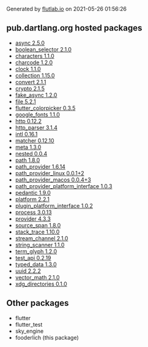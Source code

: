 Generated by [flutlab.io](https://flutlab.io) on 2021-05-26 01:56:26


## pub.dartlang.org hosted packages

 - [async 2.5.0](https://pub.dartlang.org/packages/async/versions/2.5.0)
 - [boolean_selector 2.1.0](https://pub.dartlang.org/packages/boolean_selector/versions/2.1.0)
 - [characters 1.1.0](https://pub.dartlang.org/packages/characters/versions/1.1.0)
 - [charcode 1.2.0](https://pub.dartlang.org/packages/charcode/versions/1.2.0)
 - [clock 1.1.0](https://pub.dartlang.org/packages/clock/versions/1.1.0)
 - [collection 1.15.0](https://pub.dartlang.org/packages/collection/versions/1.15.0)
 - [convert 2.1.1](https://pub.dartlang.org/packages/convert/versions/2.1.1)
 - [crypto 2.1.5](https://pub.dartlang.org/packages/crypto/versions/2.1.5)
 - [fake_async 1.2.0](https://pub.dartlang.org/packages/fake_async/versions/1.2.0)
 - [file 5.2.1](https://pub.dartlang.org/packages/file/versions/5.2.1)
 - [flutter_colorpicker 0.3.5](https://pub.dartlang.org/packages/flutter_colorpicker/versions/0.3.5)
 - [google_fonts 1.1.0](https://pub.dartlang.org/packages/google_fonts/versions/1.1.0)
 - [http 0.12.2](https://pub.dartlang.org/packages/http/versions/0.12.2)
 - [http_parser 3.1.4](https://pub.dartlang.org/packages/http_parser/versions/3.1.4)
 - [intl 0.16.1](https://pub.dartlang.org/packages/intl/versions/0.16.1)
 - [matcher 0.12.10](https://pub.dartlang.org/packages/matcher/versions/0.12.10)
 - [meta 1.3.0](https://pub.dartlang.org/packages/meta/versions/1.3.0)
 - [nested 0.0.4](https://pub.dartlang.org/packages/nested/versions/0.0.4)
 - [path 1.8.0](https://pub.dartlang.org/packages/path/versions/1.8.0)
 - [path_provider 1.6.14](https://pub.dartlang.org/packages/path_provider/versions/1.6.14)
 - [path_provider_linux 0.0.1+2](https://pub.dartlang.org/packages/path_provider_linux/versions/0.0.1+2)
 - [path_provider_macos 0.0.4+3](https://pub.dartlang.org/packages/path_provider_macos/versions/0.0.4+3)
 - [path_provider_platform_interface 1.0.3](https://pub.dartlang.org/packages/path_provider_platform_interface/versions/1.0.3)
 - [pedantic 1.9.0](https://pub.dartlang.org/packages/pedantic/versions/1.9.0)
 - [platform 2.2.1](https://pub.dartlang.org/packages/platform/versions/2.2.1)
 - [plugin_platform_interface 1.0.2](https://pub.dartlang.org/packages/plugin_platform_interface/versions/1.0.2)
 - [process 3.0.13](https://pub.dartlang.org/packages/process/versions/3.0.13)
 - [provider 4.3.3](https://pub.dartlang.org/packages/provider/versions/4.3.3)
 - [source_span 1.8.0](https://pub.dartlang.org/packages/source_span/versions/1.8.0)
 - [stack_trace 1.10.0](https://pub.dartlang.org/packages/stack_trace/versions/1.10.0)
 - [stream_channel 2.1.0](https://pub.dartlang.org/packages/stream_channel/versions/2.1.0)
 - [string_scanner 1.1.0](https://pub.dartlang.org/packages/string_scanner/versions/1.1.0)
 - [term_glyph 1.2.0](https://pub.dartlang.org/packages/term_glyph/versions/1.2.0)
 - [test_api 0.2.19](https://pub.dartlang.org/packages/test_api/versions/0.2.19)
 - [typed_data 1.3.0](https://pub.dartlang.org/packages/typed_data/versions/1.3.0)
 - [uuid 2.2.2](https://pub.dartlang.org/packages/uuid/versions/2.2.2)
 - [vector_math 2.1.0](https://pub.dartlang.org/packages/vector_math/versions/2.1.0)
 - [xdg_directories 0.1.0](https://pub.dartlang.org/packages/xdg_directories/versions/0.1.0)

## Other packages

 - flutter
 - flutter_test
 - sky_engine
 - fooderlich (this package)

